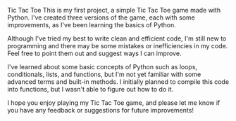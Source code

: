 Tic Tac Toe
This is my first project, a simple Tic Tac Toe game made with Python. I've created three versions of the game, each with some improvements, as I've been learning the basics of Python.

Although I've tried my best to write clean and efficient code, I'm still new to programming and there may be some mistakes or inefficiencies in my code. Feel free to point them out and suggest ways I can improve.

I've learned about some basic concepts of Python such as loops, conditionals, lists, and functions, but I'm not yet familiar with some advanced terms and built-in methods. I initially planned to compile this code into functions, but I wasn't able to figure out how to do it.

I hope you enjoy playing my Tic Tac Toe game, and please let me know if you have any feedback or suggestions for future improvements!
